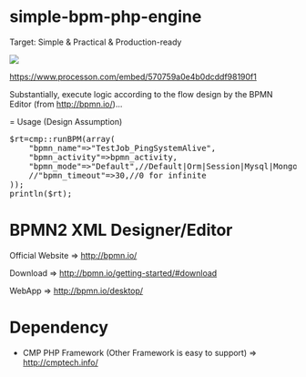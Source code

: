 # simple-bpm-php-engine

Target: Simple & Practical & Production-ready

<img src="../../raw/master/sample.bpm.ping.system.png"/>

https://www.processon.com/embed/570759a0e4b0dcddf98190f1

Substantially, execute logic according to the flow design by the BPMN Editor (from http://bpmn.io/)...

= Usage (Design Assumption)

<pre>
$rt=cmp::runBPM(array(
	"bpmn_name"=>"TestJob_PingSystemAlive",
	"bpmn_activity"=>bpmn_activity,
	"bpmn_mode"=>"Default",//Default|Orm|Session|Mysql|MongoDB|Redis|... , Default is Sessionless & Sync
	//"bpmn_timeout"=>30,//0 for infinite
));
println($rt);
</pre>

# BPMN2 XML Designer/Editor 

Official Website => http://bpmn.io/

Download =>  http://bpmn.io/getting-started/#download

WebApp => http://bpmn.io/desktop/


# Dependency

* CMP PHP Framework (Other Framework is easy to support) => http://cmptech.info/




